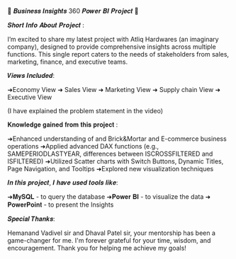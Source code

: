 🌟 𝑩𝒖𝒔𝒊𝒏𝒆𝒔𝒔 𝑰𝒏𝒔𝒊𝒈𝒉𝒕𝒔 360 𝑷𝒐𝒘𝒆𝒓 𝑩𝑰 𝑷𝒓𝒐𝒋𝒆𝒄𝒕 🌟

𝑺𝒉𝒐𝒓𝒕 𝑰𝒏𝒇𝒐 𝑨𝒃𝒐𝒖𝒕 𝑷𝒓𝒐𝒋𝒆𝒄𝒕 :

I’m excited to share my latest project with Atliq Hardwares (an imaginary company), designed to provide comprehensive insights across multiple functions. This single report caters to the needs of stakeholders from sales, marketing, finance, and executive teams. 

𝑽𝒊𝒆𝒘𝒔 𝑰𝒏𝒄𝒍𝒖𝒅𝒆𝒅:

➜Economy View
➜ Sales View
➜ Marketing View
➜ Supply chain View
➜ Executive View

(I have explained the problem statement in the video)

𝐊𝐧𝐨𝐰𝐥𝐞𝐝𝐠𝐞 𝐠𝐚𝐢𝐧𝐞𝐝 𝐟𝐫𝐨𝐦 𝐭𝐡𝐢𝐬 𝐩𝐫𝐨𝐣𝐞𝐜𝐭 :

➜Enhanced understanding of and Brick&Mortar and E-commerce business operations
➜Applied advanced DAX functions (e.g., SAMEPERIODLASTYEAR, differences between ISCROSSFILTERED and ISFILTERED)
➜Utilized Scatter charts with Switch Buttons, Dynamic Titles, Page Navigation, and Tooltips
➜Explored new visualization techniques


𝑰𝒏 𝒕𝒉𝒊𝒔 𝒑𝒓𝒐𝒋𝒆𝒄𝒕, 𝑰 𝒉𝒂𝒗𝒆 𝒖𝒔𝒆𝒅 𝒕𝒐𝒐𝒍𝒔 𝒍𝒊𝒌𝒆:

➜𝐌𝐲𝐒𝐐𝐋 - to query the database
➜𝐏𝐨𝐰𝐞𝐫 𝐁𝐈 - to visualize the data
➜ 𝐏𝐨𝐰𝐞𝐫𝐏𝐨𝐢𝐧𝐭 - to present the Insights


𝑺𝒑𝒆𝒄𝒊𝒂𝒍 𝑻𝒉𝒂𝒏𝒌𝒔:

Hemanand Vadivel sir and Dhaval Patel sir, your mentorship has been a game-changer for me. I'm forever grateful for your time, wisdom, and encouragement. Thank you for helping me achieve my goals!
